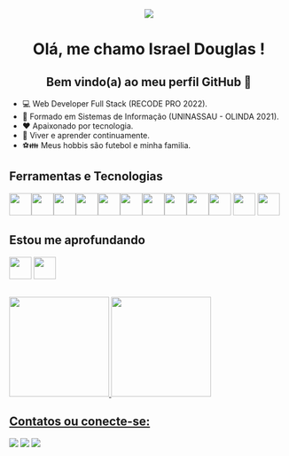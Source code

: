 <div align="center">
<img src="https://vietclass.vn/wp-content/uploads/2021/12/FULL-STACK-VS-FRONT-END-VS-BACKEND-DEVELOPMENT.jpg"/>
</div>

<h1 align="center"> Olá, me chamo Israel Douglas !</h1>

<h2 align="center"> Bem vindo(a) ao meu perfil GitHub 👋</h2>

- 💻 Web Developer Full Stack (RECODE PRO 2022).
- 🏫 Formado em Sistemas de Informação (UNINASSAU - OLINDA 2021).
- ❤️ Apaixonado por tecnologia.
- 📓 Viver e aprender continuamente.
- ⚽👪 Meus hobbis são futebol e minha familia.
  
## Ferramentas e Tecnologias
  <img src="https://cdn.jsdelivr.net/gh/devicons/devicon/icons/html5/html5-original.svg" width="40" height="40"/><img src="https://cdn.jsdelivr.net/gh/devicons/devicon/icons/css3/css3-original.svg" width="40" height="40"/><img src="https://cdn.jsdelivr.net/gh/devicons/devicon/icons/javascript/javascript-original.svg" width="40" height="40"/><img src="https://cdn.jsdelivr.net/gh/devicons/devicon/icons/bootstrap/bootstrap-original.svg" width="40" height="40"/><img src="https://cdn.jsdelivr.net/gh/devicons/devicon/icons/java/java-original.svg"  width="40" height="40"/><img src="https://cdn.jsdelivr.net/gh/devicons/devicon/icons/dotnetcore/dotnetcore-original.svg" width="40" height="40"/><img src="https://cdn.jsdelivr.net/gh/devicons/devicon/icons/git/git-original.svg" width="40" height="40"/><img src="https://cdn.jsdelivr.net/gh/devicons/devicon/icons/github/github-original-wordmark.svg" width="40" height="40"/><img src="https://cdn.jsdelivr.net/gh/devicons/devicon/icons/mysql/mysql-original.svg" width="40" height="40"/><img src="https://cdn.jsdelivr.net/gh/devicons/devicon/icons/mongodb/mongodb-original.svg" width="40" height="40"/>
            <img src="https://cdn.jsdelivr.net/gh/devicons/devicon/icons/spring/spring-original.svg" width="40" height="40"/>
            <img src="https://cdn.jsdelivr.net/gh/devicons/devicon/icons/vscode/vscode-original.svg" width="40" height="40"/>
          
 ## Estou me aprofundando

<img src="https://cdn.jsdelivr.net/gh/devicons/devicon/icons/java/java-original.svg" width="40" height="40"/> <img src="https://cdn.jsdelivr.net/gh/devicons/devicon/icons/spring/spring-original.svg" width="40" height="40"/>        

##

<div>
<a href="https://github.com/israeldouglas25">
<img height="180em" src="https://github-readme-stats.vercel.app/api/top-langs/?username=israeldouglas25&layout=compact&langs_count=7&theme=dracula"/>
<img height="180em" src="https://github-readme-stats.vercel.app/api?username=israeldouglas25&show_icons=true&theme=dracula&include_all_commits=true&count_private=true"/>
</div>
  
  ## Contatos ou conecte-se:

<div>
<a href = "mailto:israeldouglas25@hotmail.com"><img src="https://img.shields.io/badge/Gmail-D14836?style=for-the-badge&logo=gmail&logoColor=white" target="_blank"></a>
<a href="https://instagram.com/israeldouglas25" target="_blank"><img src="https://img.shields.io/badge/-Instagram-%23E4405F?style=for-the-badge&logo=instagram&logoColor=white" target="_blank"></a>
<a href="https://www.linkedin.com/in/israeldouglas25" target="_blank"><img src="https://img.shields.io/badge/-LinkedIn-%230077B5?style=for-the-badge&logo=linkedin&logoColor=white" target="_blank"></a>   
</div>
<!---
israeldouglas25/israeldouglas25 is a ✨ special ✨ repository because its `README.md` (this file) appears on your GitHub profile.
You can click the Preview link to take a look at your changes.
--->
